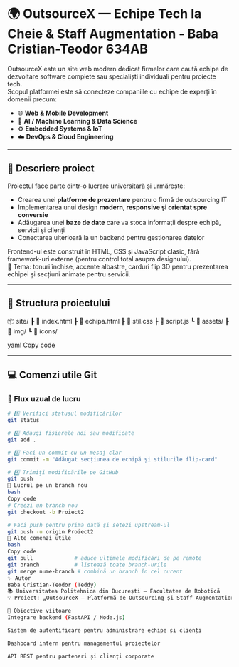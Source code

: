 # 🌍 OutsourceX — Echipe Tech la Cheie & Staff Augmentation - Baba Cristian-Teodor 634AB

OutsourceX este un site web modern dedicat firmelor care caută echipe de dezvoltare software complete sau specialiști individuali pentru proiecte tech.  
Scopul platformei este să conecteze companiile cu echipe de experți în domenii precum:

- 🌐 **Web & Mobile Development**  
- 🤖 **AI / Machine Learning & Data Science**  
- ⚙️ **Embedded Systems & IoT**  
- ☁️ **DevOps & Cloud Engineering**

---

## 🧠 Descriere proiect

Proiectul face parte dintr-o lucrare universitară și urmărește:
- Crearea unei **platforme de prezentare** pentru o firmă de outsourcing IT  
- Implementarea unui design **modern, responsive și orientat spre conversie**  
- Adăugarea unei **baze de date** care va stoca informații despre echipă, servicii și clienți  
- Conectarea ulterioară la un backend pentru gestionarea datelor

Frontend-ul este construit în HTML, CSS și JavaScript clasic, fără framework-uri externe (pentru control total asupra designului).  
🎨 Tema: tonuri închise, accente albastre, carduri flip 3D pentru prezentarea echipei și secțiuni animate pentru servicii.

---

## 🚀 Structura proiectului

📦 site/
┣ 📜 index.html
┣ 📜 echipa.html
┣ 📜 stil.css
┣ 📜 script.js
┗ 📁 assets/
┣ 📁 img/
┗ 📁 icons/

yaml
Copy code

---

## 💻 Comenzi utile Git

### 🔄 Flux uzual de lucru
```bash
# 1️⃣ Verifici statusul modificărilor
git status

# 2️⃣ Adaugi fișierele noi sau modificate
git add .

# 3️⃣ Faci un commit cu un mesaj clar
git commit -m "Adăugat secțiunea de echipă și stilurile flip-card"

# 4️⃣ Trimiți modificările pe GitHub
git push
🌿 Lucrul pe un branch nou
bash
Copy code
# Creezi un branch nou
git checkout -b Proiect2

# Faci push pentru prima dată și setezi upstream-ul
git push -u origin Proiect2
🧭 Alte comenzi utile
bash
Copy code
git pull             # aduce ultimele modificări de pe remote
git branch           # listează toate branch-urile
git merge nume-branch # combină un branch în cel curent
✨ Autor
Baba Cristian-Teodor (Teddy)
📚 Universitatea Politehnica din București – Facultatea de Robotică
💡 Proiect: „OutsourceX — Platformă de Outsourcing și Staff Augmentation”

🧩 Obiective viitoare
Integrare backend (FastAPI / Node.js)

Sistem de autentificare pentru administrare echipe și clienți

Dashboard intern pentru managementul proiectelor

API REST pentru parteneri și clienți corporate
